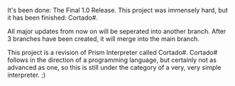 It's been done: The Final 1.0 Release. This project was immensely hard, but it has been finished: Cortado#.

All major updates from now on will be seperated into another branch. After 3 branches have been created, it will merge into the main branch.


This project is a revision of Prism Interpreter called Cortado#. Cortado# follows in the direction of a programming language, but certainly not as advanced as one, so this is still under the category of a very, very simple interpreter. ;)
